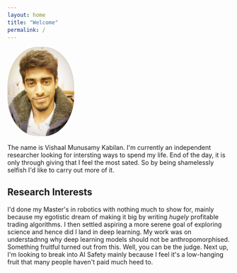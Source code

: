 ```yaml
---
layout: home
title: "Welcome"
permalink: /
---
```


<img style="float:center; width:30%; height:50%; border-radius:45%"
src="/assets/images/author_img.JPG">

The name is Vishaal Munusamy Kabilan. I'm currently an independent researcher looking for intersting ways to spend my life. End of the day, it is only through giving that I feel the most sated. So by being shamelessly selfish I'd like to carry out more of it.

## Research Interests

I'd done my Master's in robotics with nothing much to show for, mainly because my egotistic dream of making it big by writing _hugely_ profitable trading algorithms. I then settled aspiring a more serene goal of exploring science and hence did I land in deep learning. My work was on understadnng why deep learning models should not be anthropomorphised. Something fruitful turned out from this. Well, you can be the judge. Next up, I'm looking to break into AI Safety mainly because I feel
it's a low-hanging fruit that many people haven't paid much heed to.

